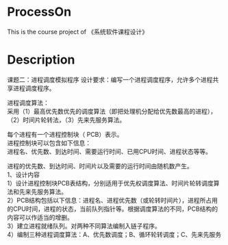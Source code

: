 # ProcessOn
This is the course project of 《系统软件课程设计》  
# Description  
课题二：进程调度模拟程序
设计要求：编写一个进程调度程序，允许多个进程共享进程调度程序。    

进程调度算法：  
采用（1）最高优先数优先的调度算法（即把处理机分配给优先数最高的进程），（2）时间片轮转法，（3）先来先服务算法。   

每个进程有一个进程控制块（ PCB）表示。  
进程控制块可以包含如下信息：  
进程名、优先数、到达时间、需要运行时间、已用CPU时间、进程状态等等。   

进程的优先数、到达时间、时间片以及需要的运行时间由随机数产生。  
1、设计内容  
1）设计进程控制块PCB表结构，分别适用于优先权调度算法、时间片轮转调度算法和先来先服务算法。  
2）PCB结构包括以下信息：进程名、进程优先数（或轮转时间片），进程所占用的CPU时间，进程的状态，当前队列指针等。根据调度算法的不同，PCB结构的内容可以作适当的增删。  
3）建立进程就绪队列。对两种不同算法编制入链子程序。  
4）编制三种进程调度算法：A、优先数调度；B、循环轮转调度；C、先来先服务   

 

